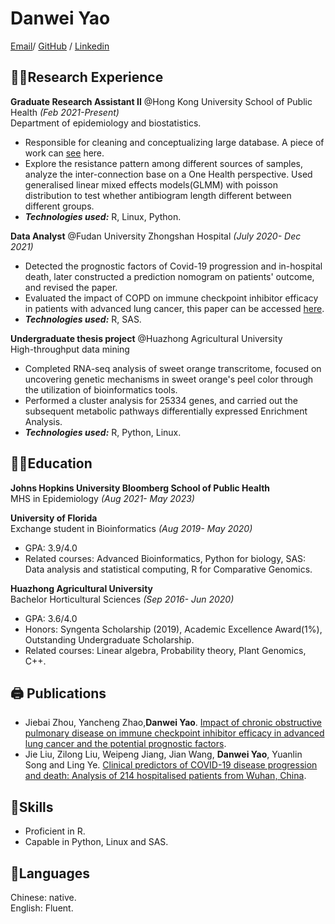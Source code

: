 # Danwei Yao

[Email](mailto:dyao11@jh.edu)/ [GitHub](https://github.com/hereagain-Y/) / [Linkedin](https://www.linkedin.com/in/danwei-yao-1450501a5/)

## 👩‍💻Research Experience    

**Graduate Research Assistant II**   @Hong Kong University School of Public Health _(Feb 2021-Present)_    
Department of epidemiology and biostatistics.    
* Responsible for cleaning and conceptualizing large database. A piece of work can [see](https://github.com/hereagain-Y/AMR_project) here.    
* Explore the resistance pattern among different sources of samples, analyze the inter-connection base on a One Health perspective. Used generalised linear mixed effects models(GLMM) with poisson distribution to test whether antibiogram length different between different groups.   
* **_Technologies used:_** R, Linux, Python.     
   
**Data Analyst**          @Fudan University Zhongshan Hospital _(July 2020- Dec 2021)_    
* Detected the prognostic factors of Covid-19 progression and in-hospital death, later constructed a prediction nomogram on patients' outcome, and revised the paper.  
* Evaluated the impact of COPD on immune checkpoint inhibitor efficacy in patients with advanced lung cancer, this paper can be accessed [here](https://tlcr.amegroups.com/article/view/51988).  
* **_Technologies used:_** R, SAS.  

**Undergraduate thesis project**      @Huazhong Agricultural University              
High-throughput data mining   
* Completed RNA-seq analysis of sweet orange transcritome, focused on uncovering genetic mechanisms in sweet orange's peel color through the utilization of bioinformatics tools.    
* Performed a cluster analysis for 25334 genes, and carried out the subsequent metabolic pathways differentially expressed Enrichment Analysis.     
* **_Technologies used:_** R, Python, Linux.    

## 👩‍🎓Education 
**Johns Hopkins University Bloomberg School of Public Health**       
MHS in Epidemiology                _(Aug 2021- May 2023)_        

**University of Florida**   
Exchange student in Bioinformatics    _(Aug 2019- May 2020)_    
* GPA: 3.9/4.0       
* Related courses: Advanced Bioinformatics, Python for biology, SAS: Data analysis and statistical computing, R for Comparative Genomics.  

**Huazhong Agricultural University**     
Bachelor  Horticultural Sciences      _(Sep 2016- Jun 2020)_      
* GPA: 3.6/4.0   
* Honors: Syngenta Scholarship (2019), Academic Excellence Award(1%), Outstanding Undergraduate Scholarship.   
* Related courses: Linear algebra, Probability theory, Plant Genomics, C++.   


## 🖨 Publications    
*  Jiebai Zhou, Yancheng Zhao,**Danwei Yao**. [Impact of chronic obstructive pulmonary disease on immune checkpoint inhibitor efficacy in advanced lung cancer and the potential prognostic factors](https://tlcr.amegroups.com/article/view/51988/html).  
* Jie Liu, Zilong Liu, Weipeng Jiang, Jian Wang, **Danwei Yao**, Yuanlin Song and Ling Ye. [Clinical predictors of COVID-19 disease progression and death: Analysis of 214 hospitalised patients from Wuhan, China](https://onlinelibrary.wiley.com/doi/full/10.1111/crj.13296).  

## 🎠Skills   
* Proficient in R.
* Capable in Python, Linux and SAS.   

## 📒Languages   
Chinese: native.   
English: Fluent.


